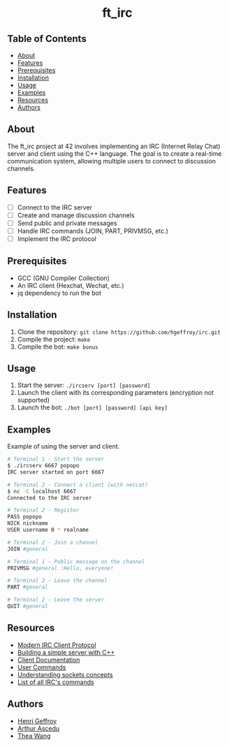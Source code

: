 <center>

# ft_irc

</center>

## Table of Contents

- [About](#about)
- [Features](#features)
- [Prerequisites](#prerequisites)
- [Installation](#installation)
- [Usage](#usage)
- [Examples](#examples)
- [Resources](#resources)
- [Authors](#authors)

## About

The ft_irc project at 42 involves implementing an IRC (Internet Relay Chat) server and client using the C++ language. The goal is to create a real-time communication system, allowing multiple users to connect to discussion channels.

## Features
- [ ] Connect to the IRC server
- [ ] Create and manage discussion channels
- [ ] Send public and private messages
- [ ] Handle IRC commands (JOIN, PART, PRIVMSG, etc.)
- [ ] Implement the IRC protocol

## Prerequisites
- GCC (GNU Compiler Collection)
- An IRC client (Hexchat, Wechat, etc.)
- jq dependency to run the bot

## Installation
1. Clone the repository: `git clone https://github.com/hgeffroy/irc.git`
2. Compile the project: `make`
3. Compile the bot: `make bonus`

## Usage
1. Start the server: `./ircserv [port] [password]`
2. Launch the client with its corresponding parameters (encryption not supported)
3. Launch the bot: `./bot [port] [password] [api key]`

## Examples
Example of using the server and client.

```bash
# Terminal 1 - Start the server
$ ./ircserv 6667 popopo
IRC server started on port 6667

# Terminal 2 - Connect a client (with netcat)
$ nc -C localhost 6667
Connected to the IRC server

# Terminal 2 - Register
PASS popopo
NICK nickname
USER username 0 * realname

# Terminal 2 - Join a channel
JOIN #general

# Terminal 1 - Public message on the channel
PRIVMSG #general :Hello, everyone!

# Terminal 2 - Leave the channel
PART #general

# Terminal 2 - Leave the server
QUIT #general

```

## Resources

- [Modern IRC Client Protocol](https://modern.ircdocs.horse/)
- [Building a simple server with C++](https://ncona.com/2019/04/building-a-simple-server-with-cpp/)
- [Client Documentation](https://hexchat.readthedocs.io/en/latest/)
- [User Commands](https://docs.oracle.com/cd/E86824_01/html/E54763/netcat-1.html)
- [Understanding sockets concepts](https://www.ibm.com/docs/en/zos/2.2.0?topic=concepts-understanding-sockets)
- [List of all IRC's commands](https://www.techbull.com/techbull/guide/internet/irccommande.html)

## Authors

- [Henri Geffroy](https://github.com/hgeffroy)
- [Arthur Ascedu](https://github.com/aascedu)
- [Thea Wang](https://github.com/Zwhea)
